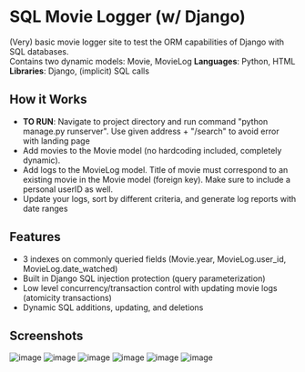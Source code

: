 # SQL Movie Logger (w/ Django)
(Very) basic movie logger site to test the ORM capabilities of Django with SQL databases. \
Contains two dynamic models: Movie, MovieLog
**Languages**: Python, HTML \
**Libraries**: Django, (implicit) SQL calls

## How it Works
- **TO RUN**: Navigate to project directory and run command "python manage.py runserver". Use given address + "/search" to avoid error with landing page
- Add movies to the Movie model (no hardcoding included, completely dynamic).
- Add logs to the MovieLog model. Title of movie must correspond to an existing movie in the Movie model (foreign key). Make sure to include a personal userID as well.
- Update your logs, sort by different criteria, and generate log reports with date ranges

## Features
- 3 indexes on commonly queried fields (Movie.year, MovieLog.user_id, MovieLog.date_watched)
- Built in Django SQL injection protection (query parameterization)
- Low level concurrency/transaction control with updating movie logs (atomicity transactions)
- Dynamic SQL additions, updating, and deletions

## Screenshots
![image](https://github.com/esoberoi/movie-logger-sql/assets/70533912/31735508-ef03-4704-89c7-683b275381d9)
![image](https://github.com/esoberoi/movie-logger-sql/assets/70533912/1ecad82e-9935-4e61-9db2-c63850f1a0ce)
![image](https://github.com/esoberoi/movie-logger-sql/assets/70533912/a1074397-7efe-4c02-97e0-b37aabf17367)
![image](https://github.com/esoberoi/movie-logger-sql/assets/70533912/484d77bd-b8cd-4cb1-954c-5b65b996ec93)
![image](https://github.com/esoberoi/movie-logger-sql/assets/70533912/1dcfb99c-911c-4ea2-a79f-1e9c50a12748)
![image](https://github.com/esoberoi/movie-logger-sql/assets/70533912/3295ea75-b435-42bb-952b-c36576f64d88)
